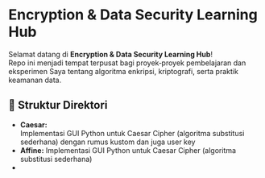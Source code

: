 # Encryption & Data Security Learning Hub

Selamat datang di **Encryption & Data Security Learning Hub**!  
Repo ini menjadi tempat terpusat bagi proyek‑proyek pembelajaran dan eksperimen Saya tentang algoritma enkripsi, kriptografi, serta praktik keamanan data.

## 📂 Struktur Direktori
- **Caesar:**  
  Implementasi GUI Python untuk Caesar Cipher (algoritma substitusi sederhana) dengan rumus kustom dan juga user key 
- **Affine:**
  Implementasi GUI Python untuk Caesar Cipher (algoritma substitusi sederhana)
-   
